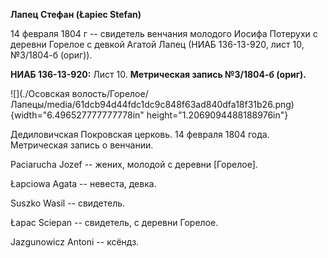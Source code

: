 **Лапец Стефан (Łapiec Stefan)**

14 февраля 1804 г -- свидетель венчания молодого Иосифа Потерухи с
деревни Горелое с девкой Агатой Лапец (НИАБ 136-13-920, лист 10,
№3/1804-б (ориг)).

**НИАБ 136-13-920:** Лист 10. **Метрическая запись №3/1804-б (ориг).**

![](./Осовская волость/Горелое/Лапецы/media/61dcb94d44fdc1dc9c848f63ad840dfa18f31b26.png){width="6.496527777777778in"
height="1.2069094488188976in"}

Дедиловичская Покровская церковь. 14 февраля 1804 года. Метрическая
запись о венчании.

Paciarucha Jozef -- жених, молодой с деревни \[Горелое\].

Łapciowa Agata -- невеста, девка.

Suszko Wasil -- свидетель.

Łapac Sciepan -- свидетель, с деревни Горелое.

Jazgunowicz Antoni -- ксёндз.
